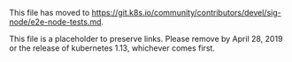 This file has moved to https://git.k8s.io/community/contributors/devel/sig-node/e2e-node-tests.md.

This file is a placeholder to preserve links.  Please remove by April 28, 2019 or the release of kubernetes 1.13, whichever comes first.